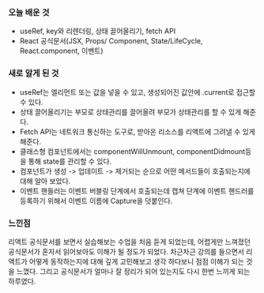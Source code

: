 ### 오늘 배운 것
- useRef, key와 리렌더링, 상태 끌어올리기, fetch API
- React 공식문서(JSX, Props/ Component, State/LifeCycle, React.component, 이벤트)

### 새로 알게 된 것
- useRef는 엘리먼트 또는 값을 넣을 수 있고, 생성되어진 값안에 .current로 접근할 수 있다.
- 상태 끌어올리기는 부모로 상태관리를 끌어올려 부모가 상태관리를 할 수 있게 해준다. 
- Fetch API는 네트워크 통신하는 도구로, 받아온 리소스를 리액트에 그려낼 수 있게 해준다.
- 클래스형 컴포넌트에서는 componentWillUnmount, componentDidmount등을 통해 state를 관리할 수 있다.
- 컴포넌트가 생성 -> 업데이트 -> 제거되는 순으로 어떤 메서드들이 호출되는지에 대해 알아 보았다. 
- 이벤트 핸들러는 이벤트 버블링 단계에서 호출되는데 캡쳐 단계에 이벤트 핸드러를 등록하기 위해서 이벤트 이름에 Capture을 덧붙인다.

### 느낀점
리액트 공식문서를 보면서 실습해보는 수업을 처음 듣게 되었는데, 어렵게만 느껴졌던 공식문서가 혼자서 읽어보아도 이해가 될 정도가 
되었다. 차근차근 강의를 들으면서 리액트가 어떻게 동작하는지에 대해 깊게 고민해보고 생각 하다보니 점점 이해가 되는 것을 느꼈다. 
그리고 공식문서가 얼마나 잘 정리가 되어 있는지도 다시 한번 느끼게 되는 하루였다.
